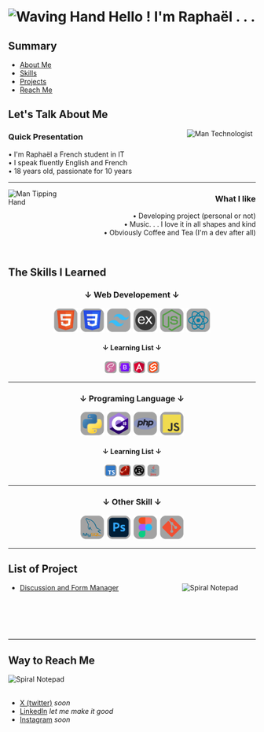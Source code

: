<h1><img src="https://raw.githubusercontent.com/Tarikul-Islam-Anik/Animated-Fluent-Emojis/master/Emojis/Hand%20gestures/Waving%20Hand.png" alt="Waving Hand" width="30" /> Hello ! I'm Raphaël . . .</h1>

## Summary

- [About Me](##Let's-Talk-About-Me)
- [Skills](##The-Skills-I-Learned)
- [Projects](##List-of-Project)
- [Reach Me](##Way-to-Reach-Me)

## Let's Talk About Me

<img src="https://raw.githubusercontent.com/Tarikul-Islam-Anik/Animated-Fluent-Emojis/master/Emojis/People/Man%20Technologist.png" alt="Man Technologist" width="140" align='right' />

### Quick Presentation

<p>     • I'm Raphaël a French student in IT 
<br/>   • I speak fluently English and French 
<br/>   • 18 years old, passionate for 10 years
</p>

--- 

<img src="https://raw.githubusercontent.com/Tarikul-Islam-Anik/Animated-Fluent-Emojis/master/Emojis/People/Man%20Tipping%20Hand.png" alt="Man Tipping Hand" width="130" align='left'/>

<div align='right'>

### What I like 

<p>     • Developing project (personal or not)
<br/>   • Music. . . I love it in all shapes and kind
<br/>   • Obviously Coffee and Tea (I'm a dev after all)
</p>

</div>

<br/>

## The Skills I Learned 

<h3 align='center'>↓ Web Developement ↓</h3>
<div align='center'>
    <img src="./resources/html.svg" height='50'>
    <img src="./resources/css.svg" height='50'>
    <img src="./resources/tailwind.svg" height='50'>
    <img src="./resources/expressjs.svg" height='50'>
    <img src="./resources/nodejs.svg" height='50'>
    <img src="./resources/react.svg" height='50'>
</div>
<h4 align='center'>↓ Learning List ↓</h4>
<div align='center'>
    <img src="./resources/sass.svg" height='25'>
    <img src="./resources/bootstrap.svg" height='25'>
    <img src="./resources/angular.svg" height='25'>
    <img src="./resources/svelt.svg" height='25'>
</div>

--- 

<h3 align='center'>↓ Programing Language ↓</h3>
<div align='center'>
    <img src="./resources/python.svg" height='50'>
    <img src="./resources/csharp.svg" height='50'>
    <img src="./resources/php.svg" height='50'>
    <img src="./resources/js.svg" height='50'>
</div>
<h4 align='center'>↓ Learning List ↓</h4>
<div align='center'>
    <img src="./resources/ts.svg" height='25'>
    <img src="./resources/ruby.svg" height='25'>
    <img src="./resources/rust.svg" height='25'>
    <img src="./resources/java.svg" height='25'>
</div>

--- 

<h3 align='center'>↓ Other Skill ↓</h3>
<div align='center'>
    <img src="./resources/mysql.svg" height='50'>
    <img src="./resources/ps.svg" height='50'>
    <img src="./resources/figma.svg" height='50'>
    <img src="./resources/git.svg" height='50'>
</div>

---

## List of Project

<img src="https://raw.githubusercontent.com/Tarikul-Islam-Anik/Animated-Fluent-Emojis/master/Emojis/Objects/Spiral%20Notepad.png" alt="Spiral Notepad" width="150" align='right' />

- [Discussion and Form Manager](https://github.com/raphael-tlm/atpc_Service.git)

<br>
<br>
<!-- Temporary  -->
<br>
<br>

--- 
## Way to Reach Me

<img src="https://raw.githubusercontent.com/Tarikul-Islam-Anik/Animated-Fluent-Emojis/master/Emojis/Smilies/Zzz.png" alt="Spiral Notepad" width="150" align='left' />

<br>
<br>

- [X (twitter)]() *soon*
- [LinkedIn]() *let me make it good*
- [Instagram]() *soon*
